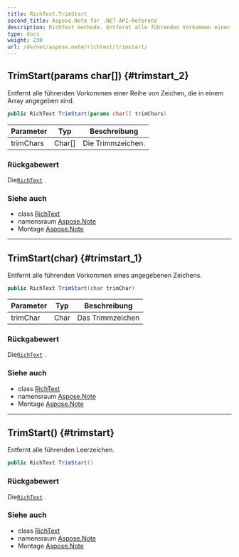 ```yaml
---
title: RichText.TrimStart
second_title: Aspose.Note für .NET-API-Referenz
description: RichText methode. Entfernt alle führenden Vorkommen einer Reihe von Zeichen die in einem Array angegeben sind.
type: docs
weight: 230
url: /de/net/aspose.note/richtext/trimstart/
---
```

## TrimStart(params char[]) {#trimstart_2}

Entfernt alle führenden Vorkommen einer Reihe von Zeichen, die in einem Array angegeben sind.

```csharp
public RichText TrimStart(params char[] trimChars)
```

| Parameter | Typ | Beschreibung |
| --- | --- | --- |
| trimChars | Char[] | Die Trimmzeichen. |

### Rückgabewert

Die[`RichText`](../) .

### Siehe auch

* class [RichText](../)
* namensraum [Aspose.Note](../../richtext/)
* Montage [Aspose.Note](../../../)

---

## TrimStart(char) {#trimstart_1}

Entfernt alle führenden Vorkommen eines angegebenen Zeichens.

```csharp
public RichText TrimStart(char trimChar)
```

| Parameter | Typ | Beschreibung |
| --- | --- | --- |
| trimChar | Char | Das Trimmzeichen |

### Rückgabewert

Die[`RichText`](../) .

### Siehe auch

* class [RichText](../)
* namensraum [Aspose.Note](../../richtext/)
* Montage [Aspose.Note](../../../)

---

## TrimStart() {#trimstart}

Entfernt alle führenden Leerzeichen.

```csharp
public RichText TrimStart()
```

### Rückgabewert

Die[`RichText`](../) .

### Siehe auch

* class [RichText](../)
* namensraum [Aspose.Note](../../richtext/)
* Montage [Aspose.Note](../../../)


